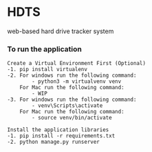 # HDTS
web-based hard drive tracker system
### To run the application
    Create a Virtual Environment First (Optional)
    -1. pip install virtualenv
    -2. For windows run the following command:
            - python3 -m virtualvenv venv
        For Mac run the following command:
            - WIP
    -3. For windows run the following command:
            - venv\Scripts\activate
        For Mac run the following command:
            - source venv/bin/activate

    Install the application libraries
    -1. pip install -r requirements.txt
    -2. python manage.py runserver